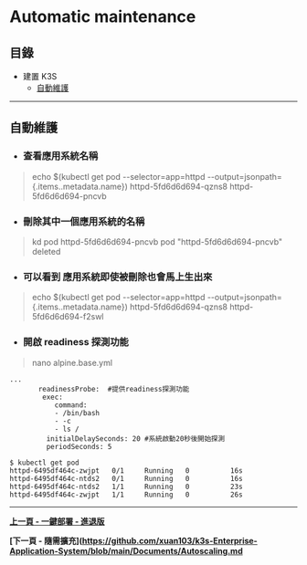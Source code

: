 # Automatic maintenance 

## 目錄

- 建置 K3S
    - [自動維護](#Automatic)
---
<h2 id="auto">自動維護</h2>

- ### 查看應用系統名稱
> echo $(kubectl get pod --selector=app=httpd --output=jsonpath={.items..metadata.name})
httpd-5fd6d6d694-qzns8 httpd-5fd6d6d694-pncvb

- ### 刪除其中一個應用系統的名稱
> kd pod httpd-5fd6d6d694-pncvb
pod "httpd-5fd6d6d694-pncvb" deleted
 

- ### 可以看到 應用系統即使被刪除也會馬上生出來
> echo $(kubectl get pod --selector=app=httpd --output=jsonpath={.items..metadata.name})
httpd-5fd6d6d694-qzns8 httpd-5fd6d6d694-f2swl

- ### 開啟 readiness 探測功能
> nano alpine.base.yml
```
...
       readinessProbe:  #提供readiness探測功能
        exec:
           command:
           - /bin/bash
           - -c
           - ls /
         initialDelaySeconds: 20 #系統啟動20秒後開始探測
         periodSeconds: 5 

$ kubectl get pod
httpd-6495df464c-zwjpt   0/1     Running   0          16s
httpd-6495df464c-ntds2   0/1     Running   0          16s
httpd-6495df464c-ntds2   1/1     Running   0          23s
httpd-6495df464c-zwjpt   1/1     Running   0          26s
```
---
**[上一頁 - 一鍵部署 - 進退版](https://github.com/xuan103/k3s-Enterprise-Application-System/blob/main/Documents/One_step_deployment.md)**

**[下一頁 - 隨需擴充](https://github.com/xuan103/k3s-Enterprise-Application-System/blob/main/Documents/Autoscaling.md**